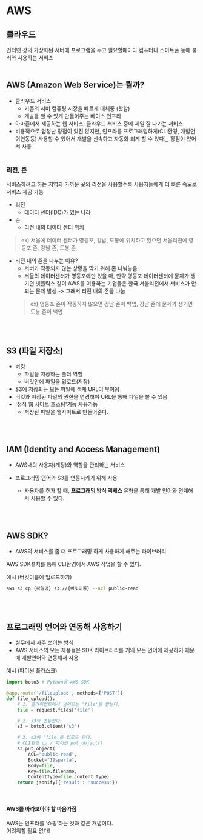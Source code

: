 # AWS

## 클라우드
인터넷 상의 가상화된 서버에 프로그램을 두고 필요할때마다 컴퓨터나 스마트폰 등에 불러와 사용하는 서비스 <br><br>

## AWS (Amazon Web Service)는 뭘까?

- 클라우드 서비스
    - 기존의 서버 컴퓨팅 시장을 빠르게 대체중 (핫함)
    - 개발을 할 수 있게 만들어주는 베이스 인프라
- 아마존에서 제공하는 웹 서비스, 클라우드 서비스 중에 제일 잘 나가는 서비스
- 비용적으로 엄청난 장점이 있진 않지만, 인프라를 프로그래밍하게(CLI환경, 개발언어연동등) 사용할 수 있어서 개발을 신속하고 자동화 되게 할 수 있다는 장점이 있어서 사용
<br><br>

### 리전, 존
서비스하려고 하는 지역과 가까운 곳의 리전을 사용할수록 사용자들에게 더 빠른 속도로 서비스 제공 가능
- 리전
    - 데이터 센터(IDC)가 있는 나라
- 존
    - 리전 내의 데이터 센터 위치
 > ex) 서울에 데이터 센터가 영등포, 강남, 도봉에 위치하고 있으면 서울리전에 영등포 존, 강남 존, 도봉 존 
- 리전 내의 존을 나누는 이유?
  - 서버가 작동되지 않는 상황을 막기 위해 존 나눠놓음   
  - 서울의 데이터센터가 영등포에만 있을 때, 만약 영등포 데이터센터에 문제가 생기면 넷플릭스 같이 AWS를 이용하는 기업들은 한국 서울리전에서 서비스가 안되는 문제 발생
  -> 그래서 리전 내의 존을 나눔
  >ex) 영등포 존이 작동하지 않으면 강남 존이 백업, 강남 존에 문제가 생기면 도봉 존이 백업

<br><br>

## S3 (파일 저장소)

- 버킷
    - 파일을 저장하는 폴더 역할
    - 버킷안에 파일을 업로드(저장)
- S3에 저장되는 모든 파일에 객체 URL이 부여됨
- 버킷과 저장된 파일의 권한을 변경해야 URL을 통해 파일을 볼 수 있음
- '정적 웹 사이트 호스팅'기능 사용가능
  - 저장된 파일을 웹사이트로 만들어준다.
  

    
<br><br>

## IAM (Identity and Access Management)
- AWS내의 사용자(계정)와 역할을 관리하는 서비스

- 프로그래밍 언어와 S3를 연동시키기 위해 사용

    - 사용자를 추가 할 때, **프로그래밍 방식 액세스** 유형을 통해 개발 언어와 연계해서 사용할 수 있다.

<br><br>

## AWS SDK?
- AWS의 서비스를 좀 더 프로그래밍 하게 사용하게 해주는 라이브러리

AWS SDK설치를 통해 CLI환경에서 AWS 작업을 할 수 있다.

예시 (버킷이름에 업로드하기)
``` bash
aws s3 cp {파일명} s3://{버킷이름} --acl public-read
``` 

<br><br>

## 프로그래밍 언어와 연동해 사용하기

- 실무에서 자주 쓰이는 방식
- AWS 서비스의 모든 제품들은 SDK 라이브러리를 거의 모든 언어에 제공하기 
때문에 개발언어와 연동해서 사용

예시 (파이썬 플라스크)

``` python
import boto3 # Python용 AWS SDK

@app.route('/fileupload', methods=['POST'])
def file_upload():
    # 1. 클라이언트에서 넘어오는 'file'을 받는다.
    file = request.files['file']

    # 2. s3와 연동한다.
    s3 = boto3.client('s3')

    # 3. s3에 'file'을 업로드 한다.
    # CLI환경 cp / 파이썬 put_object()
    s3.put_object(
        ACL="public-read",
        Bucket="19sparta",
        Body=file,
        Key=file.filename,
        ContentType=file.content_type)
    return jsonify({'result': 'success'})
```

<br>

#### AWS를 바라보아야 할 마음가짐
AWS는 인프라를 ‘쇼핑’하는 것과 같은 개념이다.  
어려워할 필요 없다!